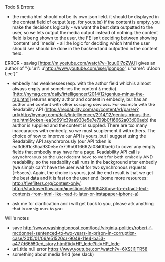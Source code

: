 Todo & Errors:
- the media html should not be its own json field. it should be displayed in the content field of output (esp. for youtube) if the content is empty. you make the decisions logically - we want the best data outputted to the user, so we lets output the media output instead of nothing. the content field is being shown to the user, the FE isn't deciding between showing 'content' and 'media' - all the logic for deciding which html the user should see should be done in the backend and outputted in the content field.

ERROR - saving [https://m.youtube.com/watch?v=1cuu0I7oZWU] gives an author of "{u'url': u'http://www.youtube.com/user/joonpoo', u'name': u'Joon Lee'}"

- embedly has weaknesses (esp. with the author field which is almost always empty and sometimes the content & media). [http://nymag.com/daily/intelligencer/2014/12/genius-minus-the-rap.html] returns empty author and content in embedly, but has an author and content with other scraping services. For example with the Readability API (https://readability.com/api/content/v1/parser?url=http://nymag.com/daily/intelligencer/2014/12/genius-minus-the-rap.html&token=ea3d691c39aa930e5e7e709b0f16662a03d00aeb) the author is supplied and the content is supplied. There are too many inaccuracies with embedly, so we must supplement it with others. The choice of how to improve our API is yours, but I suggest using the Readability API asynchronously (our API token is ea3d691c39aa930e5e7e709b0f16662a03d00aeb) to cover any empty fields that embedly may have for a page. Readability API call is asynchronous so the user doesnt have to wait for both embedly AND readability. so the readability call runs in the background after embedly (we simply can't have the user wait for two synchronous requests (~5secs). Again, the choice is yours, just the end result is that we get the best data and it is fast on the user end.
(some more resources: http://fivefilters.org/content-only/, http://stackoverflow.com/questions/5960948/how-to-extract-text-contents-from-html-like-read-it-later-or-instapaper-iphone-a)

- ask me for clarification and i will get back to you, please ask anything that is ambiguous to you



Will's notes
- save http://www.washingtonpost.com/local/virginia-politics/robert-f-mcdonnell-sentenced-to-two-years-in-prison-in-corruption-case/2015/01/06/e51520ca-9049-11e4-ba53-a477d66580ed_story.html?tid=HP_lede?tid=HP_lede
- url_title null error https://www.youtube.com/watch?v=6XSEi1jTR58
- something about media field (see slack)